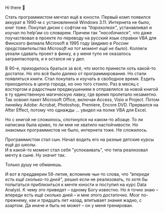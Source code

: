 Hi there 👋

Стать программистом мечтал ещё в юности. Первый комп появился аккурат в 1990-м с установленной Windows 3.11. Интернета не было, книг тоже. Покупал диски с софтом на *"барахолках"*, устанавливал и изучал по help’ам со словарем. Причем так *"насобачился"*, что даже поучаствовал в проекте по переводу на русский язык справки VBA для Финского филиала Microsoft в 1995 году (*видимо в России представительства Microsoft на тот момент ещё не было*). Коллеги уехали сдавать проект в финку, а у меня тупо не оказалось загранпаспорта, и я остался не у дел.

В 90-е, приходилось браться за всё, что могло принести хоть какой-то достаток. Но это всё было далеко от программирования. Но стали появляться книги. Стал покупать и изучать в свободное время. Ездить приходилось в центр города, но оно того стоило. Раз в месяц с восторгом и радостным предвкушением я отправлялся за новой книгой в ту единственную магическую лавку, где время пролетало незаметно. Так освоил пакет Microsoft Office, включая Access, Visio и Project. Потом линейку Adobe: Acrobat, Photoshop, Premiere, Encore DVD. Прервался на After Effect, потому что однажды ... увидел на полке VBA для Excel.

Но с книгой не сложилось, споткнулся на каком-то абзаце. То ли написана была криво, то ли мне не хватило настойчивости. Но знакомых программистов не было, интернета тоже. Не сложилось.

Программистом стал сын. Начал водить его на разные детские курсы ещё до школы.  
И в какой-то момент стал себя "успокаивать", что типа реализовал мечту в сыне. Ну значит так.

Только душу не обманешь.

И вот в преддверии 56-летия, вспомнив чьи-то слова, что *"впереди есть ещё сколько-то дней"*, решил если не реализовать, то хотя бы попытаться приблизиться к мечте юности и поступил на курс Data Analyst. К чему это приведет – одному Богу известно. Но я точно знаю – впереди есть ещё сколько дней – и мне этого достаточно. Мозг по-прежнему, как и тридцать лет назад, впитывает знания жадно, с азартом. Да иначе и быть не может – он у меня тренирован.

<!---
magus1968/magus1968 is a ✨ special ✨ repository because its `README.md` (this file) appears on your GitHub profile.
You can click the Preview link to take a look at your changes.
--->
